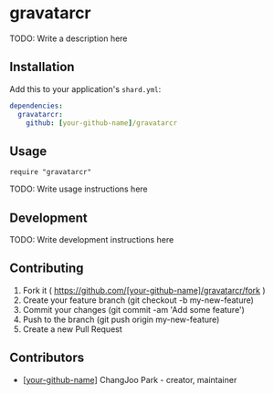 # gravatarcr

TODO: Write a description here

## Installation

Add this to your application's `shard.yml`:

```yaml
dependencies:
  gravatarcr:
    github: [your-github-name]/gravatarcr
```

## Usage

```crystal
require "gravatarcr"
```

TODO: Write usage instructions here

## Development

TODO: Write development instructions here

## Contributing

1. Fork it ( https://github.com/[your-github-name]/gravatarcr/fork )
2. Create your feature branch (git checkout -b my-new-feature)
3. Commit your changes (git commit -am 'Add some feature')
4. Push to the branch (git push origin my-new-feature)
5. Create a new Pull Request

## Contributors

- [[your-github-name]](https://github.com/[your-github-name]) ChangJoo Park - creator, maintainer
